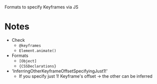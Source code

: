 Formats to specify Keyframes via JS

# Notes
* Check
  * `@keyframes`
  * `Element.animate()`
* Formats
  * `[Object]`
  * `{CSSDeclarations}`
* 'InferringOtherKeyframeOffsetSpecifyingJust1!'
  * If you specify just 1! Keyframe's offset -> the other can be inferred
